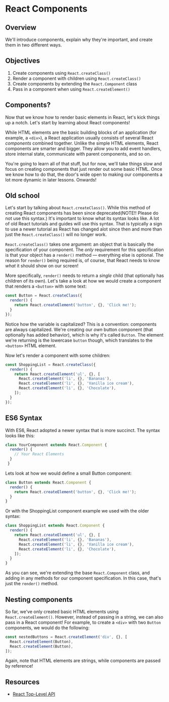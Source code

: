 # React Components

## Overview

We'll introduce components, explain why they're important, and create them in two different ways. 

## Objectives
1. Create components using `React.createClass()`
2. Render a component with children using `React.createClass()`
3. Create components by extending the `React.Component` class
4. Pass in a component when using `React.createElement()`

## Components?
Now that we know how to render basic elements in React, let's kick things up a notch. Let's start by learning about React components!

While HTML elements are the basic building blocks of an application (for example, a `<div>`), a React application usually consists of several React _components_ combined together. Unlike the simple HTML elements, React components are smarter and bigger. They allow you to add event handlers, store internal state, communicate with parent components, and so on.

You're going to learn all of that stuff, but for now, we'll take things slow and focus on creating components that just render out some basic HTML. Once we know how to do that, the door's wide open to making our components a lot more dynamic in later lessons. Onwards!

## Old school

Let's start by talking about `React.createClass()`. While this method of creating React components has been since deprecated(NOTE!! Please do not use this syntax.) It's important to know what its syntax looks like. A lot of old React tutorials and guides will use this syntax. That is typically a sign to use a newer tutorial as React has changed alot since then and more than just the `React.createClass()` will no longer work. 

`React.createClass()` takes one argument: an object that is basically the specification of your component. The _only_ requirement for this specification is that your object has a `render()` method — everything else is optional. The reason for `render()` being required is, of course, that React needs to know _what_ it should show on our screen!

More specifically, `render()` needs to return a _single_ child (that optionally has children of its own). Let's take a look at how we would create a component that renders a `<button>` with some text:

```js
const Button = React.createClass({
  render() {
    return React.createElement('button', {}, 'Click me!');
  }
});
```

Notice how the variable is capitalized? This is a convention: components are always capitalized. We're creating our _own_ button component (that optionally has added behavior), which is why it's called `Button`. The element we're returning is the lowercase `button` though, which translates to the `<button>` HTML element.

Now let's render a component with some children:

```js
const ShoppingList = React.createClass({
  render() {
    return React.createElement('ul', {}, [
      React.createElement('li', {}, 'Bananas'),
      React.createElement('li', {}, 'Vanilla ice cream'),
      React.createElement('li', {}, 'Chocolate'),
    ]);
  }
});
```

## ES6 Syntax

With ES6, React adopted a newer syntax that is more succinct. The syntax looks like this:

```js
class YourComponent extends React.Component {
  render() {
    // Your React Elements
  }
 }
 ```
 
Lets look at how we would define a small Button component:

```js
class Button extends React.Component {
  render() {
    return React.createElement('button', {}, 'Click me!');
  }
}
```

Or with the ShoppingList component example we used with the older syntax:

```js
class ShoppingList extends React.Component {
  render() {
    return React.createElement('ul', {}, [
      React.createElement('li', {}, 'Bananas'),
      React.createElement('li', {}, 'Vanilla ice cream'),
      React.createElement('li', {}, 'Chocolate'),
    ]);
  }
}
```

As you can see, we're extending the base `React.Component` class, and adding in any methods for our component specification. In this case, that's just the `render()` method.

## Nesting components

So far, we've only created basic HTML elements using `React.createElement()`. However, instead of passing in a string, we can also pass in a React component! For example, to create a `<div>` with two `Button` components, we would do the following:

```js
const nestedButtons = React.createElement('div', {}, [
  React.createElement(Button),
  React.createElement(Button),
]);
```

Again, note that HTML elements are strings, while components are passed by reference!

## Resources
- [React Top-Level API](https://facebook.github.io/react/docs/top-level-api.html)
